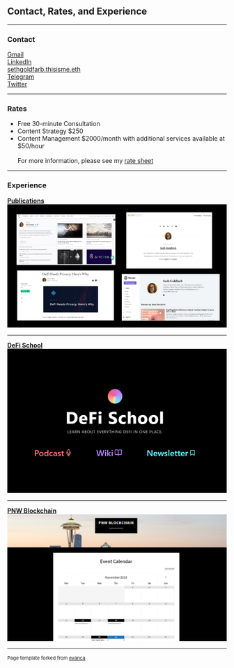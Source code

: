 ## Contact, Rates, and Experience

---

### Contact
[Gmail](mailto:goldfarbas@gmail.com)
<br>
[LinkedIn](https://www.linkedin.com/in/asethgoldfarb/)
<br>
[sethgoldfarb.thisisme.eth](https://ens.domains/)
<br>
[Telegram](https://t.me/sethgoldfarb)
<br>
[Twitter](https://twitter.com/GoldenChaosGod)

---

### Rates

- Free 30-minute Consultation
- Content Strategy $250
- Content Management $2000/month with additional services available at $50/hour
<br><br>
For more information, please see my [rate sheet](https://docs.google.com/document/d/15C32joZK0PC7fK077-YgaN1i3cKYmzMHrDfWKCnx0mQ/edit)

---

### Experience 

__[Publications](https://docs.google.com/spreadsheets/d/13bRyko9UmfNpYWu71-CijDEloMyfw2jTbXsmLbcHHW0/edit#gid=0)__
<br>
<img src="images/portfolio.png?raw=true"/>

---
__[DeFi School](https://defi.school/)__
<br>
<img src="images/defisc.png?raw=true"/>

---
__[PNW Blockchain](https://www.pnwblockchain.com/)__
<br>
<img src="images/pnwb.png?raw=true"/>

---

<p style="font-size:11px">Page template forked from <a href="https://github.com/evanca/quick-portfolio">evanca</a></p>
<!-- Remove above link if you don't want to attibute -->

